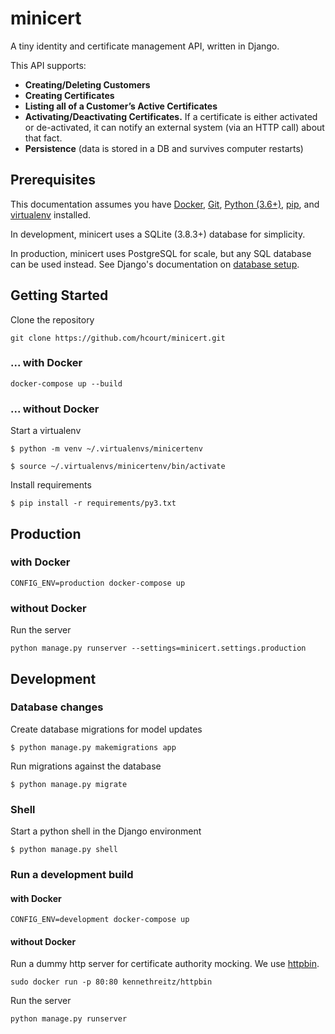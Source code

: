 # minicert

A tiny identity and certificate management API, written in Django.

This API supports:
- **Creating/Deleting Customers**
- **Creating Certificates**
- **Listing all of a Customer’s Active Certificates**
- **Activating/Deactivating Certificates.** If a certificate is either activated
 or de-activated, it can notify an external system (via an HTTP call) about that
 fact.
- **Persistence** (data is stored in a DB and survives computer restarts)

## Prerequisites

This documentation assumes you have
 [Docker](https://www.docker.com/products/docker-desktop),
 [Git](https://git-scm.com/),
 [Python (3.6+)](https://www.python.org/downloads/),
 [pip](https://pip.pypa.io/en/stable/installing/),
  and [virtualenv](https://virtualenv.pypa.io/en/latest/)
 installed.

In development, minicert uses a SQLite (3.8.3+) database for simplicity.

In production, minicert uses PostgreSQL for scale, but any
 SQL database can be used instead. See Django's documentation on
 [database setup](https://docs.djangoproject.com/en/2.2/topics/install/#get-your-database-running).


## Getting Started

Clone the repository
```console
git clone https://github.com/hcourt/minicert.git
```

### ... with Docker
```console
docker-compose up --build
```

### ... without Docker
Start a virtualenv
```console
$ python -m venv ~/.virtualenvs/minicertenv

$ source ~/.virtualenvs/minicertenv/bin/activate
```

Install requirements
```console
$ pip install -r requirements/py3.txt
```

## Production
### with Docker
```console
CONFIG_ENV=production docker-compose up
```

### without Docker
Run the server
```console
python manage.py runserver --settings=minicert.settings.production
```

## Development

### Database changes
Create database migrations for model updates
```console
$ python manage.py makemigrations app
```
Run migrations against the database
```console
$ python manage.py migrate
```

### Shell
Start a python shell in the Django environment
```console
$ python manage.py shell
```

### Run a development build

#### with Docker
```console
CONFIG_ENV=development docker-compose up
```


#### without Docker
Run a dummy http server for certificate authority mocking.  We use 
[httpbin](httpbin.org).
```console
sudo docker run -p 80:80 kennethreitz/httpbin
```
Run the server
```console
python manage.py runserver
```
